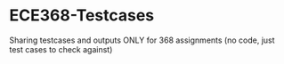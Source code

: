 # ECE368-Testcases
Sharing testcases and outputs ONLY for 368 assignments (no code, just test cases to check against)
